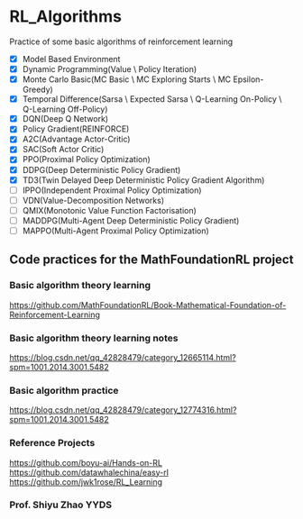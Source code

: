 # RL_Algorithms
Practice of some basic algorithms of reinforcement learning
- [x] Model Based Environment
- [x] Dynamic Programming(Value \ Policy Iteration)
- [x] Monte Carlo Basic(MC Basic \ MC Exploring Starts \ MC Epsilon-Greedy)
- [x] Temporal Difference(Sarsa \ Expected Sarsa \ Q-Learning On-Policy \ Q-Learning Off-Policy)
- [x] DQN(Deep Q Network)
- [x] Policy Gradient(REINFORCE)
- [x] A2C(Advantage Actor-Critic)
- [x] SAC(Soft Actor Critic)
- [x] PPO(Proximal Policy Optimization)
- [x] DDPG(Deep Deterministic Policy Gradient)
- [x] TD3(Twin Delayed Deep Deterministic Policy Gradient Algorithm)
- [ ] IPPO(Independent Proximal Policy Optimization)
- [ ] VDN(Value-Decomposition Networks)
- [ ] QMIX(Monotonic Value Function Factorisation)
- [ ] MADDPG(Multi-Agent Deep Deterministic Policy Gradient)
- [ ] MAPPO(Multi-Agent Proximal Policy Optimization)

## Code practices for the MathFoundationRL project
### Basic algorithm theory learning
https://github.com/MathFoundationRL/Book-Mathematical-Foundation-of-Reinforcement-Learning
### Basic algorithm theory learning notes
https://blog.csdn.net/qq_42828479/category_12665114.html?spm=1001.2014.3001.5482
### Basic algorithm practice
https://blog.csdn.net/qq_42828479/category_12774316.html?spm=1001.2014.3001.5482
### Reference Projects
https://github.com/boyu-ai/Hands-on-RL
https://github.com/datawhalechina/easy-rl
https://github.com/jwk1rose/RL_Learning
### Prof. Shiyu Zhao YYDS
